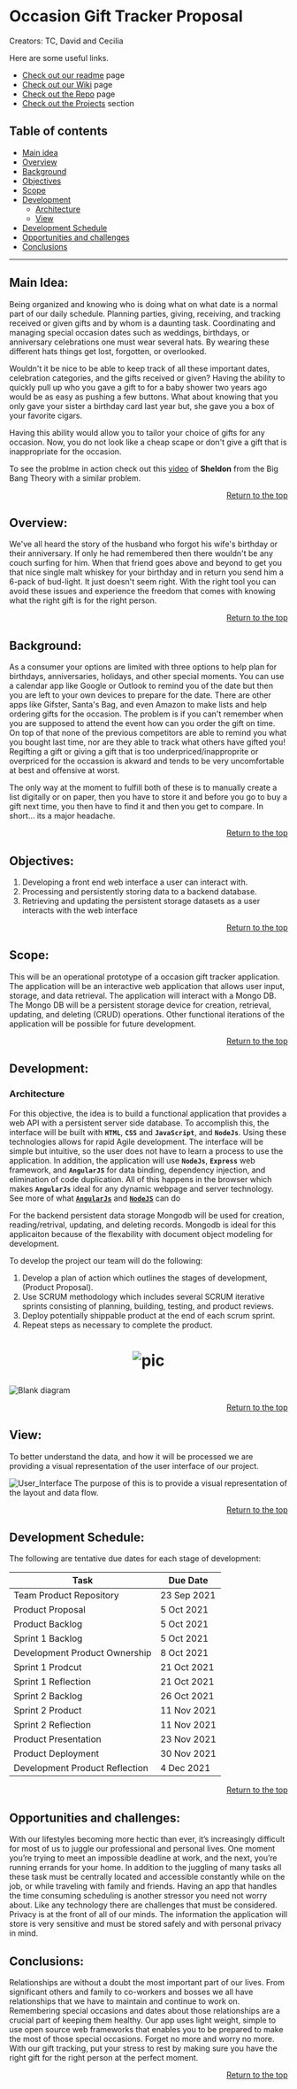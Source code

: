 
#  Occasion Gift Tracker Proposal 
Creators: TC, David and Cecilia

Here are some useful links.
- [Check out our readme](https://github.com/cheddarmonk/super-duper-hepta-journey/blob/main/README.md) page
- [Check out our Wiki](https://github.com/cheddarmonk/super-duper-hepta-journey/wiki) page
- [Check out the Repo](https://github.com/cheddarmonk/super-duper-hepta-journey) page
- [Check out the Projects](https://github.com/cheddarmonk/super-duper-hepta-journey/projects/1) section

## Table of contents
* [Main idea](#Main-idea)
* [Overview](#Overview)
* [Background](#Background)
* [Objectives](#Objectives)
* [Scope](#Scope)
* [Development](#Development)
   * [Architecture](#Architecture) 
   * [View](#View)
* [Development Schedule](#Development-Schedule)
* [Opportunities and challenges](#Opportunities-and-challenges)
* [Conclusions](#Conclusions)

---


## Main Idea:
Being organized and knowing who is doing what on what date is a normal part of our daily schedule.  Planning parties, giving, receiving, and tracking received or given gifts and by whom is a daunting task.  Coordinating and managing special occasion dates such as weddings, birthdays, or anniversary celebrations one must wear several hats.   By wearing these different hats things get lost, forgotten, or overlooked.

Wouldn't it be nice to be able to keep track of all these important dates, celebration categories, and the gifts received or given?  Having the ability to quickly pull up who you gave a gift to for a baby shower two years ago would be as easy as pushing a few buttons.  What about knowing that you only gave your sister a birthday card last year but, she gave you a box of  your favorite cigars.

Having this ability would allow you to tailor your choice of gifts for any occasion.  Now, you do not look like a cheap scape or don't give a gift that is inappropriate for the occasion.  

To see the problme in action check out this [video](https://www.youtube.com/embed/FpGkLzGl1CI?start=20&end=50) of **Sheldon** from the Big Bang Theory with a similar problem.
<a href="#Table-of-contents"><p align="right">Return to the top</p></a>

## Overview:
We've all heard the story of the husband who forgot his wife's birthday or their anniversary. If only he had remembered then there wouldn't be any couch surfing for him. When that friend goes above and beyond to get you that nice single malt whiskey for your birthday and in return you send him a 6-pack of bud-light. It just doesn't seem right. With the right tool you can avoid these issues and experience the freedom that comes with knowing what the right gift is for the right person. 



<a href="#Table-of-contents"><p align="right">Return to the top</p></a>

## Background:
As a consumer your options are limited with three options to help plan for birthdays, anniversaries, holidays, and other special moments. You can use a calendar app like Google or Outlook to remind you of the date but then you are left to your own devices to prepare for the date. There are other apps like Gifster, Santa's Bag, and even Amazon to make lists and help ordering gifts for the occasion. The problem is if you can't remember when you are supposed to attend the event how can you order the gift on time. On top of that none of the previous competitors are able to remind you what you bought last time, nor are they able to track what others have gifted you! Regifting a gift or giving a gift that is too underpriced/inapproprite or overpriced for the occassion is akward and tends to be very uncomfortable at best and offensive at worst. 

The only way at the moment to fulfill both of these is to manually create a list digitally or on paper, then you have to store it and before you go to buy a gift next time, you then have to find it and then you get to compare. In short... its a major headache. 


<a href="#Table-of-contents"><p align="right">Return to the top</p></a>


## Objectives:
1. Developing a front end web interface a user can interact with.
1. Processing and persistently storing data to a backend database.
1. Retrieving and updating the persistent storage datasets as a user interacts with the web interface

<a href="#Table-of-contents"><p align="right">Return to the top</p></a>

## Scope:
This will be an operational prototype of a occasion gift tracker application.  The application will be an interactive web application that allows user input, storage, and data retrieval.  The application will interact with a Mongo DB.  The Mongo DB will be a persistent storage device for creation, retrieval,  updating, and deleting (CRUD) operations.  Other functional iterations of the application will be possible for future development.

<a href="#Table-of-contents"><p align="right">Return to the top</p></a>

## Development:

### Architecture
For this objective, the idea is to build a functional application that provides a web API with a persistent server side database.  To accomplish this, the interface will be built with **`HTML`**, **`CSS`** and **`JavaScript`**, and **`NodeJs`**.  Using these technologies allows for rapid Agile development.  The interface will be simple but intuitive, so the user does not have to learn a process to use the application.  In addition, the application will use **`NodeJs`**, **`Express`** web framework, and **`AngularJS`** for data binding,  dependency injection, and elimination  of code duplication.  All of this happens in the browser which makes **`AngularJs`** ideal for any dynamic webpage and server technology.  See more of what [**`AngularJs`**](https://angular.io/) and [**`NodeJS`**](https://nodejs.org/en/about/) can do 

For the backend persistent data storage Mongodb will be used for creation, reading/retrival, updating, and deleting records.  Mongodb is ideal for this applicaiton because of the flexability with document object modeling for development.  

To develop the project our team will do the following:
1.  Develop a plan of action which outlines the stages of development, (Product Proposal).
1.  Use SCRUM methodology which includes several SCRUM iterative sprints consisting of planning, building, testing, and product reviews.
1.  Deploy potentially shippable product at the end of each scrum sprint.
1.  Repeat steps as necessary to complete the product.


 <h1 align="center"> 
  
  ![pic](https://user-images.githubusercontent.com/54637063/135461849-1f0ee9f2-40b9-4d55-a1d0-4e2372f50fa3.JPG) 

</h1>
  

![Blank diagram](https://user-images.githubusercontent.com/54637063/135622500-9728e6cb-5f7a-41fe-84a3-a4c998eaa924.jpeg)

<a href="#Table-of-contents"><p align="right">Return to the top</p></a>

## View:
To better understand the data, and how it will be processed we are providing a visual representation of the user interface of our project. 
            
![User_Interface](https://user-images.githubusercontent.com/54637063/135650567-9f4e2e9a-a940-44fa-988f-e0c5d37444a6.jpeg)
The purpose of this is to provide a visual representation of the layout and data flow.

<a href="#Table-of-contents"><p align="right">Return to the top</p></a>

## Development Schedule:
The following are tentative due dates for each stage of development:

Task             |       Due Date
------------     |     -------------
Team Product Repository        | 23 Sep 2021
Product Proposal               | 5 Oct 2021
Product Backlog                | 5 Oct 2021
Sprint 1 Backlog               | 5 Oct 2021
Development Product Ownership  | 8 Oct 2021
Sprint 1 Prodcut               | 21 Oct 2021
Sprint 1 Reflection            | 21 Oct 2021
Sprint 2 Backlog               | 26 Oct 2021
Sprint 2 Product               | 11 Nov 2021
Sprint 2 Reflection            | 11 Nov 2021
Product Presentation           | 23 Nov 2021
Product Deployment             | 30 Nov 2021
Development Product Reflection | 4 Dec 2021

<a href="#Table-of-contents"><p align="right">Return to the top</p></a>


## Opportunities and challenges:
With our lifestyles becoming more hectic than ever, it’s increasingly difficult for most of us to juggle our professional and personal lives. One moment you’re trying to meet an impossible deadline at work, and the next, you’re running errands for your home.  In addition to the juggling of many tasks all these task must be centrally located and accessible constantly while on the job, or while traveling with family and friends.  Having an app that handles the time consuming scheduling is another stressor you need not worry about.  Like any technology there are challenges that must be considered.  Privacy is at the front of all of our minds.  The information the application will store is very sensitive and must be stored safely and with personal privacy in mind.

## Conclusions:
Relationships are without a doubt the most important part of our lives. From significant others and family to co-workers and bosses we all have relationships that we have to maintain and continue to work on. Remembering special occasions and dates about those relationships are a crucial part of keeping them healthy. Our app uses light weight, simple to use open source web frameworks that enables you to be prepared to make the most of those special occasions. Forget no more and worry no more. With our gift tracking, put your stress to rest by making sure you have the right gift for the right person at the perfect moment. 

<a href="#Table-of-contents"><p align="right">Return to the top</p></a>



